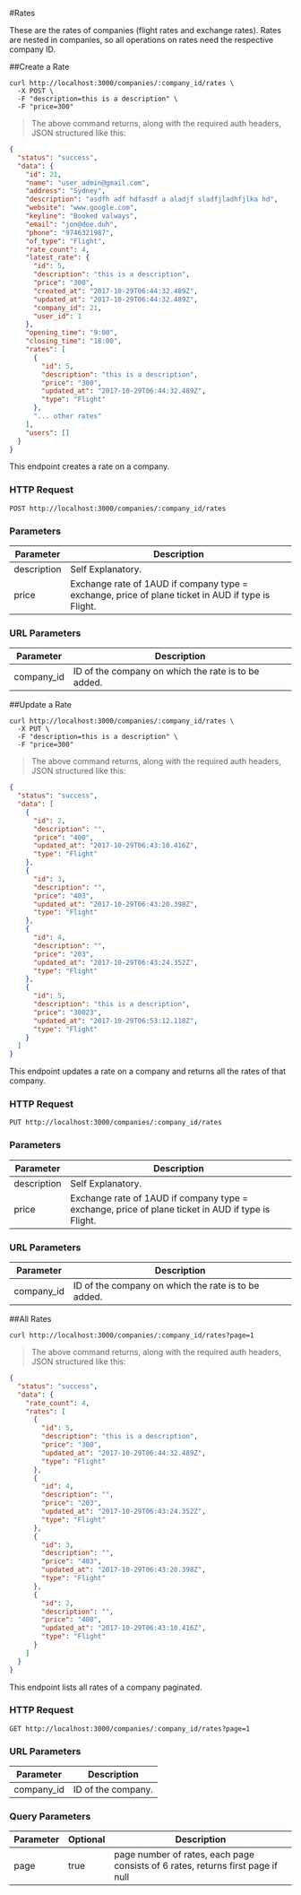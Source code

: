 #Rates

These are the rates of companies (flight rates and exchange rates). Rates are nested in companies, so all operations on rates need the respective company ID.

##Create a Rate

```shell
curl http://localhost:3000/companies/:company_id/rates \
  -X POST \
  -F "description=this is a description" \ 
  -F "price=300" 
```

> The above command returns, along with the required auth headers, JSON structured like this:

```json
{
  "status": "success",
  "data": {
    "id": 21,
    "name": "user_admin@gmail.com",
    "address": "Sydney",
    "description": "asdfh adf hdfasdf a aladjf sladfjladhfjlka hd",
    "website": "www.google.com",
    "keyline": "Booked valways",
    "email": "jon@doe.duh",
    "phone": "9746321987",
    "of_type": "Flight",
    "rate_count": 4,
    "latest_rate": {
      "id": 5,
      "description": "this is a description",
      "price": "300",
      "created_at": "2017-10-29T06:44:32.489Z",
      "updated_at": "2017-10-29T06:44:32.489Z",
      "company_id": 21,
      "user_id": 1
    },
    "opening_time": "9:00",
    "closing_time": "18:00",
    "rates": [
      {
        "id": 5,
        "description": "this is a description",
        "price": "300",
        "updated_at": "2017-10-29T06:44:32.489Z",
        "type": "Flight"
      },
      "... other rates"
    ],
    "users": []
  }
}

```

This endpoint creates a rate on a company.

### HTTP Request

`POST http://localhost:3000/companies/:company_id/rates`

### Parameters

Parameter | Description
--------- | -----------
description | Self Explanatory.
price | Exchange rate of 1AUD if company type = exchange, price of plane ticket in AUD if type is Flight.

### URL Parameters

Parameter  | Description
--------- |----------
company_id | ID of the company on which the rate is to be added.

##Update a Rate

```shell
curl http://localhost:3000/companies/:company_id/rates \
  -X PUT \
  -F "description=this is a description" \ 
  -F "price=300" 
```

> The above command returns, along with the required auth headers, JSON structured like this:

```json
{
  "status": "success",
  "data": [
    {
      "id": 2,
      "description": "",
      "price": "400",
      "updated_at": "2017-10-29T06:43:10.416Z",
      "type": "Flight"
    },
    {
      "id": 3,
      "description": "",
      "price": "403",
      "updated_at": "2017-10-29T06:43:20.398Z",
      "type": "Flight"
    },
    {
      "id": 4,
      "description": "",
      "price": "203",
      "updated_at": "2017-10-29T06:43:24.352Z",
      "type": "Flight"
    },
    {
      "id": 5,
      "description": "this is a description",
      "price": "30023",
      "updated_at": "2017-10-29T06:53:12.118Z",
      "type": "Flight"
    }
  ]
}

```

This endpoint updates a rate on a company and returns all the rates of that company.

### HTTP Request

`PUT http://localhost:3000/companies/:company_id/rates`

### Parameters

Parameter | Description
--------- | -----------
description | Self Explanatory.
price | Exchange rate of 1AUD if company type = exchange, price of plane ticket in AUD if type is Flight.

### URL Parameters

Parameter  | Description
--------- |----------
company_id | ID of the company on which the rate is to be added.

##All Rates

```shell
curl http://localhost:3000/companies/:company_id/rates?page=1 
```

> The above command returns, along with the required auth headers, JSON structured like this:

```json
{
  "status": "success",
  "data": {
    "rate_count": 4,
    "rates": [
      {
        "id": 5,
        "description": "this is a description",
        "price": "300",
        "updated_at": "2017-10-29T06:44:32.489Z",
        "type": "Flight"
      },
      {
        "id": 4,
        "description": "",
        "price": "203",
        "updated_at": "2017-10-29T06:43:24.352Z",
        "type": "Flight"
      },
      {
        "id": 3,
        "description": "",
        "price": "403",
        "updated_at": "2017-10-29T06:43:20.398Z",
        "type": "Flight"
      },
      {
        "id": 2,
        "description": "",
        "price": "400",
        "updated_at": "2017-10-29T06:43:10.416Z",
        "type": "Flight"
      }
    ]
  }
}

```

This endpoint lists all rates of a company paginated.

### HTTP Request

`GET http://localhost:3000/companies/:company_id/rates?page=1`

### URL Parameters

Parameter  | Description
--------- |----------
company_id | ID of the company.

### Query Parameters

Parameter | Optional | Description
--------- | ---------|----------
page | true | page number of rates, each page consists of 6 rates, returns first page if null


